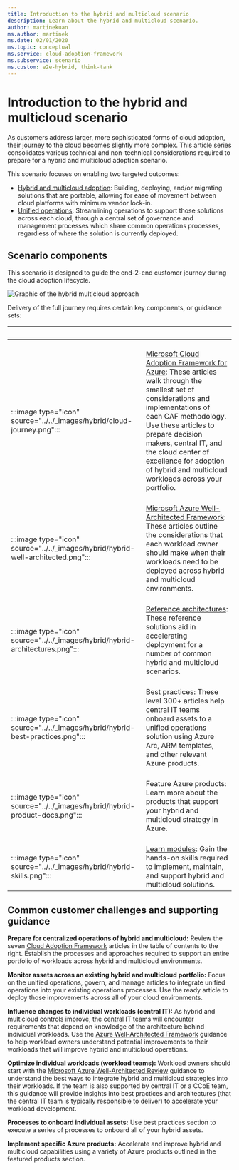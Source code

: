 ```yaml
---
title: Introduction to the hybrid and multicloud scenario
description: Learn about the hybrid and multicloud scenario.
author: martinekuan
ms.author: martinek
ms.date: 02/01/2020
ms.topic: conceptual
ms.service: cloud-adoption-framework
ms.subservice: scenario
ms.custom: e2e-hybrid, think-tank
---
```


# Introduction to the hybrid and multicloud scenario

As customers address larger, more sophisticated forms of cloud adoption, their journey to the cloud becomes slightly more complex. This article series consolidates various technical and non-technical considerations required to prepare for a hybrid and multicloud adoption scenario.

This scenario focuses on enabling two targeted outcomes:

- [Hybrid and multicloud adoption](./index.md): Building, deploying, and/or migrating solutions that are portable, allowing for ease of movement between cloud platforms with minimum vendor lock-in.
- [Unified operations](./unified-operations.md): Streamlining operations to support those solutions across each cloud, through a central set of governance and management processes which share common operations processes, regardless of where the solution is currently deployed.

## Scenario components

This scenario is designed to guide the end-2-end customer journey during the cloud adoption lifecycle.

![Graphic of the hybrid multicloud approach](../../_images/hybrid/hybrid-multicloud-approach.png)

Delivery of the full journey requires certain key components, or guidance sets:

| <span title="Icon">&nbsp;</span> | <span title="Description">&nbsp;</span> |
|--|--|
| <br> :::image type="icon" source="../../_images/hybrid/cloud-journey.png"::: | <br> [Microsoft Cloud Adoption Framework for Azure](../../get-started/index.md): These articles walk through the smallest set of considerations and implementations of each CAF methodology. Use these articles to prepare decision makers, central IT, and the cloud center of excellence for adoption of hybrid and multicloud workloads across your portfolio. |
| <br> :::image type="icon" source="../../_images/hybrid/hybrid-well-architected.png"::: | <br> [Microsoft Azure Well-Architected Framework](/azure/architecture/framework/): These articles outline the considerations that each workload owner should make when their workloads need to be deployed across hybrid and multicloud environments. |
| <br> :::image type="icon" source="../../_images/hybrid/hybrid-architectures.png"::: | <br> [Reference architectures](/azure/architecture/browse/): These reference solutions aid in accelerating deployment for a number of common hybrid and multicloud scenarios. |
| <br> :::image type="icon" source="../../_images/hybrid/hybrid-best-practices.png"::: | <br> Best practices: These level 300+ articles help central IT teams onboard assets to a unified operations solution using Azure Arc, ARM templates, and other relevant Azure products. |
| <br> :::image type="icon" source="../../_images/hybrid/hybrid-product-docs.png"::: | <br> Feature Azure products: Learn more about the products that support your hybrid and multicloud strategy in Azure. |
| <br> :::image type="icon" source="../../_images/hybrid/hybrid-skills.png"::: | <br> [Learn modules](/training/azure/): Gain the hands-on skills required to implement, maintain, and support hybrid and multicloud solutions. |

## Common customer challenges and supporting guidance

**Prepare for centralized operations of hybrid and multicloud:** Review the seven [Cloud Adoption Framework](../../get-started/index.md) articles in the table of contents to the right. Establish the processes and approaches required to support an entire portfolio of workloads across hybrid and multicloud environments.

**Monitor assets across an existing hybrid and multicloud portfolio:** Focus on the unified operations, govern, and manage articles to integrate unified operations into your existing operations processes. Use the ready article to deploy those improvements across all of your cloud environments.

**Influence changes to individual workloads (central IT):** As hybrid and multicloud controls improve, the central IT teams will encounter requirements that depend on knowledge of the architecture behind individual workloads. Use the [Azure Well-Architected Framework](/azure/architecture/framework/) guidance to help workload owners understand potential improvements to their workloads that will improve hybrid and multicloud operations.

**Optimize individual workloads (workload teams):** Workload owners should start with the [Microsoft Azure Well-Architected Review](/assessments/?id=azure-architecture-review&mode=pre-assessment) guidance to understand the best ways to integrate hybrid and multicloud strategies into their workloads. If the team is also supported by central IT or a CCoE team, this guidance will provide insights into best practices and architectures (that the central IT team is typically responsible to deliver) to accelerate your workload development.

**Processes to onboard individual assets:** Use best practices section to execute a series of processes to onboard all of your hybrid assets.

**Implement specific Azure products:** Accelerate and improve hybrid and multicloud capabilities using a variety of Azure products outlined in the featured products section.
